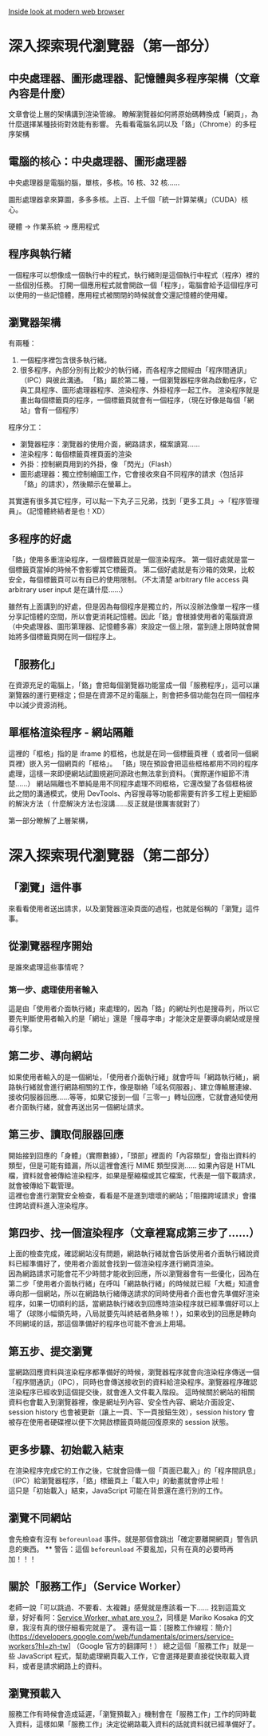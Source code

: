 [Inside look at modern web browser](https://developers.google.com/web/updates/2018/09/inside-browser-part1)

# 深入探索現代瀏覽器（第一部分）

## 中央處理器、圖形處理器、記憶體與多程序架構（文章內容是什麼）
文章會從上層的架構講到渲染管線。
瞭解瀏覽器如何將原始碼轉換成「網頁」，為什麼選擇某種技術對效能有影響。
先看看電腦名詞以及「鉻」（Chrome）的多程序架構

## 電腦的核心：中央處理器、圖形處理器
中央處理器是電腦的腦，單核，多核。16 核、32 核……

圖形處理器拿來算圖，多多多核。上百、上千個「統一計算架構」（CUDA）核心。

硬體 -> 作業系統 -> 應用程式

## 程序與執行緒
一個程序可以想像成一個執行中的程式，執行緒則是這個執行中程式（程序）裡的一些個別任務。
打開一個應用程式就會開啟一個「程序」，電腦會給予這個程序可以使用的一些記憶體，應用程式被關閉的時候就會交還記憶體的使用權。

## 瀏覽器架構
有兩種：
  1. 一個程序裡包含很多執行緒。
  2. 很多程序，內部分別有比較少的執行緒，而各程序之間經由「程序間通訊」（IPC）與彼此溝通。
「鉻」屬於第二種，一個瀏覽器程序做為啟動程序，它與工具程序、圖形處理器程序、渲染程序、外掛程序一起工作。
渲染程序就是畫出每個標籤頁的程序，一個標籤頁就會有一個程序，（現在好像是每個「網站」會有一個程序）

程序分工：
- 瀏覽器程序：瀏覽器的使用介面，網路請求，檔案讀寫……
- 渲染程序：每個標籤頁裡頁面的渲染
- 外掛：控制網頁用到的外掛，像 「閃光」（Flash）
- 圖形處理器：獨立控制繪圖工作，它會接收來自不同程序的請求（包括非「鉻」的請求），然後顯示在螢幕上。

其實還有很多其它程序，可以點一下丸子三兄弟，找到「更多工具」->「程序管理員」。（記憶體終結者是也！XD）

## 多程序的好處
「鉻」使用多重渲染程序，一個標籤頁就是一個渲染程序。
第一個好處就是當一個標籤頁當掉的時候不會影響其它標籤頁。 
第二個好處就是有沙箱的效果，比較安全，每個標籤頁可以有自已的使用限制。（不太清楚 arbitrary file access 與 arbitrary user input 是在講什麼……）  

雖然有上面講到的好處，但是因為每個程序是獨立的，所以沒辦法像單一程序一樣分享記憶體的空間，所以會更消耗記憶體。因此「鉻」會根據使用者的電腦資源（中央處理器、圖形第理器、記憶體多寡）來設定一個上限，當到達上限時就會開始將多個標籤頁開在同一個程序上。

## 「服務化」
在資源充足的電腦上，「鉻」會把每個瀏覽器功能當成一個「服務程序」，這可以讓瀏覽器的運行更穩定；但是在資源不足的電腦上，則會把多個功能包在同一個程序中以減少資源消秏。

## 單框格渲染程序 - 網站隔離
這裡的「框格」指的是 iframe 的框格，也就是在同一個標籤頁裡（ 或者同一個網頁裡）嵌入另一個網頁的「框格」。
「鉻」現在預設會把這些框格都用不同的程序處理，這樣一來即便網站試圖規避同源政也無法拿到資料。（實際運作細節不清楚……）
網站隔離也不單純是用不同程序處理不同框格，它還改變了各個框格彼此之間的溝通模式，使用 DevTools、內容搜尋等功能都需要有許多工程上更細節的解決方法（ 什麼解決方法也沒講……反正就是很厲害就對了）

第一部分瞭解了上層架構，

# 深入探索現代瀏覽器（第二部分）
## 「瀏覽」這件事
來看看使用者送出請求，以及瀏覽器渲染頁面的過程，也就是俗稱的「瀏覽」這件事。

## 從瀏覽器程序開始
是誰來處理這些事情呢？

### 第一步、處理使用者輸入
這是由「使用者介面執行緒」來處理的，因為「鉻」的網址列也是搜尋列，所以它要先判斷使用者輸入的是「網址」還是「搜尋字串」才能決定是要導向網站或是搜尋引擎。

## 第二步、導向網站
如果使用者輸入的是一個網址，「使用者介面執行緒」就會呼叫「網路執行緒」，網路執行緒就會進行網路相關的工作，像是聯絡「域名伺服器」、建立傳輸層連線、接收伺服器回應……等等，如果它接到一個「三零一」轉址回應，它就會通知使用者介面執行緒，就會再送出另一個網址請求。

## 第三步、讀取伺服器回應
開始接到回應的「身體」（實際數據），「頭部」裡面的「內容類型」會指出資料的類型，但是可能有錯漏，所以這裡會進行 MIME 類型探測……
如果內容是 HTML 檔，資料就會被傳給渲染程序，如果是壓縮檔或其它檔案，代表是一個下載請求，就會被傳給下載管理。  
這裡也會進行瀏覽安全檢查，看看是不是進到壞壞的網站；「阻擋跨域請求」會擋住跨站資料進入渲染程序。

## 第四步、找一個渲染程序（文章裡寫成第三步了……）
上面的檢查完成，確認網站沒有問題，網路執行緒就會告訴使用者介面執行緒說資料已經準備好了，使用者介面就會找到一個渲染程序進行網頁渲染。   
因為網路請求可能會花不少時間才能收到回應，所以瀏覽器會有一些優化，因為在第二步「使用者介面執行緒」在呼叫「網路執行緒」的時候就已經「大概」知道會導向那一個網站，所以在網路執行緒傳送請求的同時使用者介面也會先準備好渲染程序，如果一切順利的話，當網路執行緒收到回應時渲染程序就已經準備好可以上場了（球隊小幅領先時，八局就要先叫終結者熱身嘛！），如果收到的回應是轉向不同網域的話，那這個準備好的程序也可能不會派上用場。

## 第五步、提交瀏覽
當網路回應資料與渲染程序都準備好的時候，瀏覽器程序就會向渲染程序傳送一個「程序間通訊」（IPC），同時也會傳送接收到的資料給渲染程序。瀏覽器程序確認渲染程序已經收到這個提交後，就會進入文件載入階段。
這時候關於網站的相關資料也會載入到瀏覽器裡，像是網址列內容、安全性內容、網站介面設定、session history 也會被更新（讓上一頁、下一頁按鈕生效），session history 會被存在使用者硬碟裡以便下次開啟標籤頁時能回復原來的 session 狀態。

## 更多步驟、初始載入結束
在渲染程序完成它的工作之後，它就會回傳一個「頁面已載入」的「程序間訊息」（IPC）給瀏覽器程序，「鉻」標籤頁上「載入中」的動畫就會停止啦！  
這只是「初始載入」結束，JavaScript 可能在背景還在進行別的工作。

## 瀏覽不同網站
會先檢查有沒有 `beforeunload` 事件。就是那個會跳出「確定要離開網頁」警告訊息的東西。
** 警告：這個 `beforeunload` 不要亂加，只有在真的必要時再加！！！

## 關於「服務工作」（Service Worker）
老師一說「可以跳過、不要看、太複雜」感覺就是應該看一下……
找到這篇文章，好好看阿：[Service Worker, what are you ?](https://medium.com/@kosamari/service-worker-what-are-you-ca0f8df92b65)，同樣是 Mariko Kosaka 的文章，我沒有真的很仔細看完就是了。
還有這一篇：[服務工作線程：簡介](https://developers.google.com/web/fundamentals/primers/service-workers?hl=zh-tw] （Google 官方的翻譯阿！）
總之這個「服務工作」就是一些 JavaScript 程式，幫助處理網頁載入工作，它會選擇是要直接從快取載入資料，或者是請求網路上的資料。

## 瀏覽預載入
服務工作有時候會造成延遲，「瀏覽預載入」機制會在「服務工作」工作的同時載入資料，這樣如果「服務工作」決定從網路載入資料的話就資料就已經準備好了。
